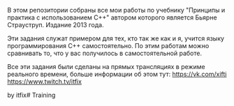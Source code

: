 В этом репозитории собраны все мои работы по учебнику "Принципы и практика с использованием C++" автором которого является Бьярне Страуструп. 
Издание 2013 года.

Эти задания служат примером для тех, кто так же как и я, учится языку программирования С++ самостоятельно. 
По этим работам можно сравнивать то, что у вас получилось  в самостоятельной работе.


Все эти задания были сделаны на прямых трансляциях в режиме реального времени, больше информации об этом тут:
https://vk.com/xifti
https://www.twitch.tv/itfix



by itfix# Training
